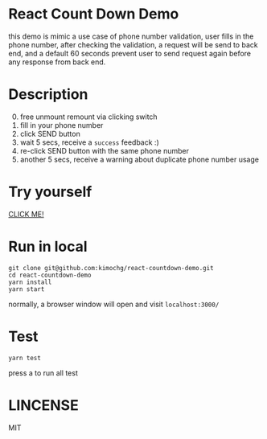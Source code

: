 # React Count Down Demo

  this demo is mimic a use case of phone number validation, user fills in the phone number, after checking the validation, a request will be send to back end, and a default 60 seconds prevent user to send request again before any response from back end.

# Description

  0. free unmount remount via clicking switch
  1. fill in your phone number
  2. click SEND button
  3. wait 5 secs, receive a `success` feedback :)
  4. re-click SEND button with the same phone number
  5. another 5 secs, receive a warning about duplicate phone number usage

# Try yourself

[CLICK ME!](https://kimochg.github.io/react-countdown-demo)

# Run in local

```
git clone git@github.com:kimochg/react-countdown-demo.git
cd react-countdown-demo
yarn install
yarn start
```

normally, a browser window will open and visit `localhost:3000/`

# Test

```
yarn test
```

press a to run all test

# LINCENSE

MIT

